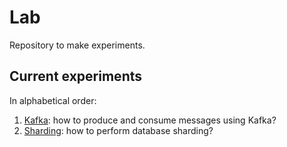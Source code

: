 # Lab

Repository to make experiments.

## Current experiments

In alphabetical order:

1. [Kafka](kafka): how to produce and consume messages using Kafka?
2. [Sharding](sharding): how to perform database sharding?
